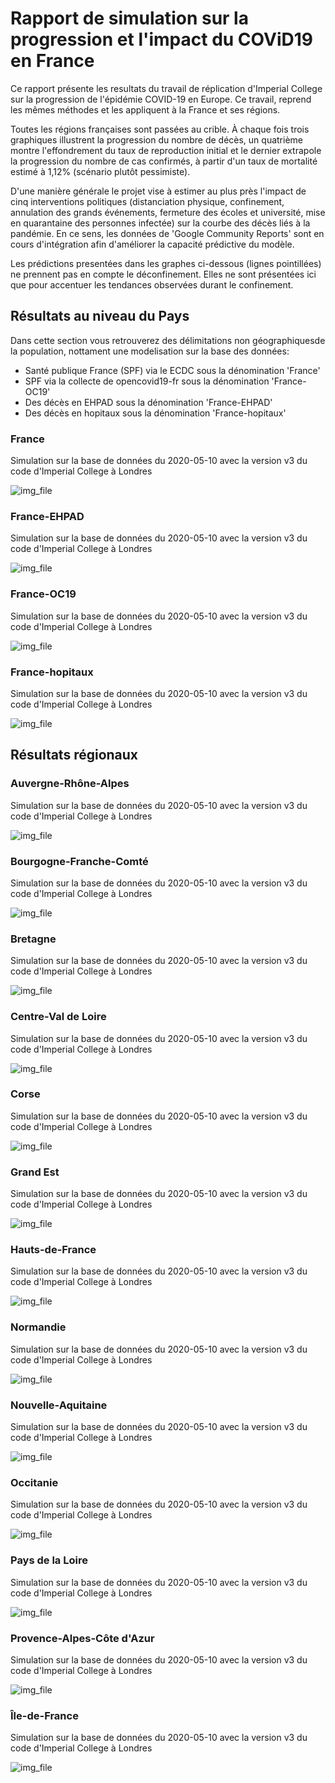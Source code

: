 # Rapport de simulation sur la progression et l'impact du COViD19 en France

Ce rapport présente les resultats du travail de réplication d'Imperial College sur la progression de l'épidémie COVID-19 en Europe. Ce travail, reprend les mêmes méthodes et les appliquent à la France et ses régions.

Toutes les régions françaises sont passées au crible. À chaque fois trois graphiques illustrent la progression du nombre de décès, un quatrième montre l'effondrement du taux de reproduction initial et le dernier extrapole la progression du nombre de cas confirmés, à partir d'un taux de mortalité estimé à 1,12% (scénario plutôt pessimiste).

D'une manière générale le projet vise à estimer au plus près l'impact de cinq interventions politiques (distanciation physique, confinement, annulation des grands événements, fermeture des écoles et université, mise en quarantaine des personnes infectée) sur la courbe des décès liés à la pandémie. En ce sens, les données de 'Google Community Reports' sont en cours d'intégration afin d'améliorer la capacité prédictive du modèle.

Les prédictions presentées dans les graphes ci-dessous (lignes pointillées) ne prennent pas en compte le déconfinement. Elles ne sont présentées ici que pour accentuer les tendances observées durant le confinement.

## Résultats au niveau du Pays

Dans cette section vous retrouverez des délimitations non géographiquesde la population, nottament une modelisation sur la base des données:

- Santé publique France (SPF) via le ECDC sous la dénomination 'France'
- SPF via la collecte de opencovid19-fr sous la dénomination 'France-OC19'
- Des décès en EHPAD sous la dénomination 'France-EHPAD'
- Des décès en hopitaux sous la dénomination 'France-hopitaux'

### France 

 Simulation sur la base de données du  2020-05-10  avec la version  v3 du code d'Imperial College à Londres 

 ![img_file](img/France_2020-05-10.png)

### France-EHPAD 

 Simulation sur la base de données du  2020-05-10  avec la version  v3 du code d'Imperial College à Londres 

 ![img_file](img/France-EHPAD_2020-05-10.png)

### France-OC19 

 Simulation sur la base de données du  2020-05-10  avec la version  v3 du code d'Imperial College à Londres 

 ![img_file](img/France-OC19_2020-05-10.png)

### France-hopitaux 

 Simulation sur la base de données du  2020-05-10  avec la version  v3 du code d'Imperial College à Londres 

 ![img_file](img/France-hopitaux_2020-05-10.png)

## Résultats régionaux 
### Auvergne-Rhône-Alpes 

 Simulation sur la base de données du  2020-05-10  avec la version  v3 du code d'Imperial College à Londres 

 ![img_file](img/Auvergne-Rhône-Alpes_2020-05-10.png)

### Bourgogne-Franche-Comté 

 Simulation sur la base de données du  2020-05-10  avec la version  v3 du code d'Imperial College à Londres 

 ![img_file](img/Bourgogne-Franche-Comté_2020-05-10.png)

### Bretagne 

 Simulation sur la base de données du  2020-05-10  avec la version  v3 du code d'Imperial College à Londres 

 ![img_file](img/Bretagne_2020-05-10.png)

### Centre-Val de Loire 

 Simulation sur la base de données du  2020-05-10  avec la version  v3 du code d'Imperial College à Londres 

 ![img_file](img/Centre-Val_de_Loire_2020-05-10.png)

### Corse 

 Simulation sur la base de données du  2020-05-10  avec la version  v3 du code d'Imperial College à Londres 

 ![img_file](img/Corse_2020-05-10.png)

### Grand Est 

 Simulation sur la base de données du  2020-05-10  avec la version  v3 du code d'Imperial College à Londres 

 ![img_file](img/Grand_Est_2020-05-10.png)

### Hauts-de-France 

 Simulation sur la base de données du  2020-05-10  avec la version  v3 du code d'Imperial College à Londres 

 ![img_file](img/Hauts-de-France_2020-05-10.png)

### Normandie 

 Simulation sur la base de données du  2020-05-10  avec la version  v3 du code d'Imperial College à Londres 

 ![img_file](img/Normandie_2020-05-10.png)

### Nouvelle-Aquitaine 

 Simulation sur la base de données du  2020-05-10  avec la version  v3 du code d'Imperial College à Londres 

 ![img_file](img/Nouvelle-Aquitaine_2020-05-10.png)

### Occitanie 

 Simulation sur la base de données du  2020-05-10  avec la version  v3 du code d'Imperial College à Londres 

 ![img_file](img/Occitanie_2020-05-10.png)

### Pays de la Loire 

 Simulation sur la base de données du  2020-05-10  avec la version  v3 du code d'Imperial College à Londres 

 ![img_file](img/Pays_de_la_Loire_2020-05-10.png)

### Provence-Alpes-Côte d'Azur 

 Simulation sur la base de données du  2020-05-10  avec la version  v3 du code d'Imperial College à Londres 

 ![img_file](img/Provence-Alpes-Côte_d'Azur_2020-05-10.png)

### Île-de-France 

 Simulation sur la base de données du  2020-05-10  avec la version  v3 du code d'Imperial College à Londres 

 ![img_file](img/Île-de-France_2020-05-10.png)

